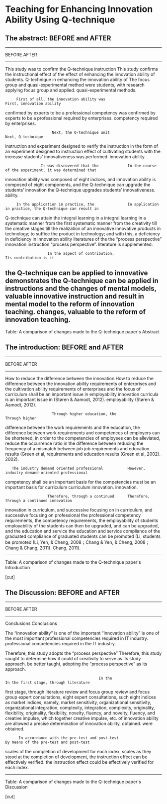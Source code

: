 ﻿# Teaching for Enhancing Innovation Ability Using Q-technique

## The abstract: BEFORE and AFTER


--------------------------------------------------------------------------------------------------------------------
BEFORE                                                     AFTER
--------------------------------------------------------   ---------------------------------------------------------
This study was to confirm the Q-technique instruction      This study confirms the instructional effect of the
effect of enhancing the innovation ability of students.    Q-technique in enhancing the innovation ability of
The focus group and quasi-experimental method were         students, with research applying focus group and
applied.                                                   quasi-experimental methods.

         First of all, the innovation ability was                                      First, innovation ability
confirmed by experts to be a professional competency       was confirmed by experts to be a professional
required by enterprises.                                   competency required by enterprises.

                         Next, the Q-technique unit                                            Next, Q-technique
instruction and experiment designed to verify the          instruction in the form of an experiment designed to
instruction effect of cultivating students with the        increase students' innovativeness was performed.
innovation ability.

                    It was discovered that the             In the course of the experiment, it was determined that
innovation ability was composed of eight indices, and      innovation ability is composed of eight components, and
the Q-technique can upgrade the students’ innovation       the Q-technique upgrades students’ innovativeness.
ability.

         In the application in practice, the               In application in practice, the Q-technique can result in
Q-technique can attain the integral learning in a          integral learning in a systematic manner from the first
systematic manner from the creativity till the             creative stages till the realization of an innovative
innovative products in technology; to suffice the          product in technology; and with this, a deficiency in
deficiency in innovation ability literatures of the        the “process perspective” innovation instruction
“process perspective”.                                     literature is supplemented.

                       In the aspect of contribution,                                  Its contribution is it
the Q-technique can be applied to innovative               demonstrates the Q-technique can be applied in
instructions and the changes of mental models, valuable    innovative instruction and result in mental model
to the reform of innovation teaching.                      changes, valuable to the reform of innovation teaching.
--------------------------------------------------------------------------------------------------------------------

Table: A comparison of changes made to the Q-technique paper's Abstract

## The introduction: BEFORE and AFTER

---------------------------------------------------------------------------------------------------------------------
BEFORE                                                     AFTER
--------------------------------------------------------   ---------------------------------------------------------
How to reduce the difference between the innovation        How to reduce the difference between the innovation
ability requirements of enterprises and the cultivation    ability requirements of enterprises and the focus of
curriculum shall be an important issue in employability    innovation curricula is an important issue in
(Støren & Aamodt, 2012).                                   employability (Støren & Aamodt, 2012).

                         Through higher education, the                                            Through higher
difference between the work requirements and the           education, the difference between work requirements and
competences of employers can be shortened, in order to     the competencies of employees can be alleviated,
reduce the occurrence ratio in the difference between      reducing the frequency of a mismatch between job
job requirements and education results (Green et al,       requirements and education results (Green et al, 2002).
2002).

       The industry demand oriented professional           However, industry demand-oriented professional
competency shall be an important basis for the             competencies must be an important basis for curriculum
curriculum innovation.                                     innovation.

                       Therefore, through a continued      Therefore, through a continued innovation
innovation in curriculum, and successive focusing on       in curriculum, and successive focusing on professional
the professional competency requirements, the              competency requirements, the employability of students
employability of the students can then be upgraded, and    can be upgraded, and the education and service
the education and service compliance of the graduated      compliance of graduated students can be promoted (Li,
students be promoted (Li, Yen, & Cheng, 2008；Chang &      Yen, & Cheng, 2008；Chang & Chang, 2011).
Chang, 2011).

---------------------------------------------------------------------------------------------------------------------

Table: A comparison of changes made to the Q-technique paper's Introduction

[cut]

## The Discussion: BEFORE and AFTER

---------------------------------------------------------------------------------------------------------------------
BEFORE                                                     AFTER
--------------------------------------------------------   ---------------------------------------------------------
Conclusions                                                Conclusions

The “innovation ability” is one of the important           “Innovation ability” is one of the most important
professional competencies required in IT industry.         professional competencies required in the IT industry.

Therefore, this study adopts the “process perspective”     Therefore, this study sought to determine how it could
of creativity to serve as its study approach.              be better taught, adopting the “process perspective” as
                                                           its approach.

                                              In the                     In the first stage, through literature
first stage, through literature review and focus group     review and focus group expert consultations, eight
expert consultations, such eight indices as market         indices, namely, market sensitivity, organizational
sensitivity, organizational integration, complexity,       integration, complexity, originality, flexibility,
originality, flexibility, novelty, fluency, and            novelty, fluency, and creative impulse, which together
creative impulse, etc. of innovation ability are           allowed a precise determination of innovation ability,
obtained.                                                  were obtained.

          In accordance with the pre-test and post-test                   By means of the pre-test and post-test
scales of the completion of development for each index,    scales as they stood at the completion of development,
the instruction effect can be effectively verified.        the instruction effect could be effectively verified
                                                           for each index.

---------------------------------------------------------------------------------------------------------------------

Table: A comparison of changes made to the Q-technique paper's Discussion

[cut]
